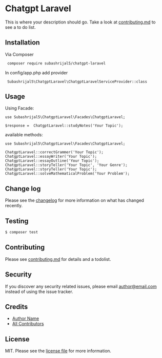 # Chatgpt Laravel


This is where your description should go. Take a look at [contributing.md](contributing.md) to see a to do list.

## Installation

Via Composer

``` bash
 composer require subashrijal5/chatgpt-laravel
```
In config/app.php add provider
```
 Subashrijal5\ChatgptLaravel\ChatgptLaravelServiceProvider::class
```

## Usage
Using Facade:
```
use Subashrijal5\ChatgptLaravel\Facades\ChatgptLaravel;

$response =  ChatgptLaravel::studyNotes('Your Topic');

```

available methods: 

```
use Subashrijal5\ChatgptLaravel\Facades\ChatgptLaravel;

ChatgptLaravel::correctGrammer('Your Topic');
ChatgptLaravel::essayWriter('Your Topic');
ChatgptLaravel::essayOutline('Your Topic');
ChatgptLaravel::storyTeller('Your Topic', 'Your Genre');
ChatgptLaravel::storyTeller('Your Topic');
ChatgptLaravel::solveMathematicalProblem('Your Problem');

```

## Change log

Please see the [changelog](changelog.md) for more information on what has changed recently.

## Testing

``` bash
$ composer test
```

## Contributing

Please see [contributing.md](contributing.md) for details and a todolist.

## Security

If you discover any security related issues, please email author@email.com instead of using the issue tracker.

## Credits

- [Author Name][link-author]
- [All Contributors][link-contributors]

## License

MIT. Please see the [license file](license.md) for more information.

[ico-version]: https://img.shields.io/packagist/v/subashrijal5/chatgpt-laravel.svg?style=flat-square
[ico-downloads]: https://img.shields.io/packagist/dt/subashrijal5/chatgpt-laravel.svg?style=flat-square
[ico-travis]: https://img.shields.io/travis/subashrijal5/chatgpt-laravel/master.svg?style=flat-square
[ico-styleci]: https://styleci.io/repos/12345678/shield

[link-packagist]: https://packagist.org/packages/subashrijal5/chatgpt-laravel
[link-downloads]: https://packagist.org/packages/subashrijal5/chatgpt-laravel
[link-travis]: https://travis-ci.org/subashrijal5/chatgpt-laravel
[link-styleci]: https://styleci.io/repos/12345678
[link-author]: https://github.com/subashrijal5
[link-contributors]: ../../contributors
